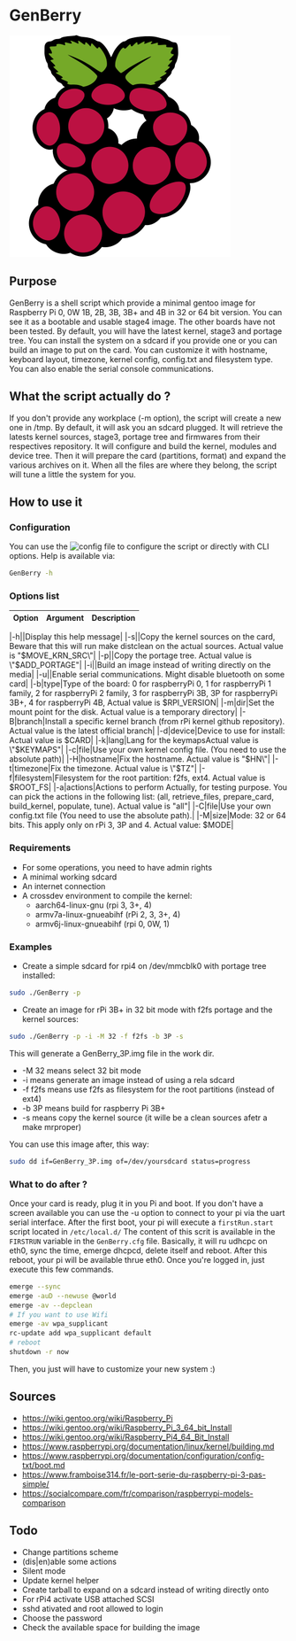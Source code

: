 # GenBerry

![logo GenBerry](./GenBerry.webp)

## Purpose

GenBerry is a shell script which provide a minimal gentoo image for
Raspberry Pi 0, 0W 1B, 2B, 3B, 3B+ and 4B in 32 or 64 bit version. You can see it as a
bootable and usable stage4 image. The other boards have not been tested.
By default, you will have the latest kernel, stage3 and portage tree. 
You can install the system on a sdcard if you provide one or you can build an 
image to put on the card.
You can customize it with hostname, keyboard layout, timezone, kernel config, 
config.txt and filesystem type. You can also enable the serial console communications.

## What the script actually do ?

If you don't provide any workplace (-m option), the script will create a new one in /tmp. 
By default, it will ask you an sdcard plugged. It will retrieve the latests kernel sources,
stage3, portage tree and firmwares from their respectives repository.
It will configure and build the kernel, modules and device tree. Then it will prepare 
the card (partitions, format) and expand the various archives on it.
When all the files are where they belong, the script will tune a little the system for you.

## How to use it

### Configuration

You can use the ![config file](./GenBerry.cfg) to configure the script or directly 
with CLI options. Help is available via:
```bash
GenBerry -h
```

### Options list


| Option | Argument | Description |
|--------|----------|-------------|

|-h||Display this help message|
|-s||Copy the kernel sources on the card, Beware that this will run make distclean on the actual sources. Actual value is \"$MOVE_KRN_SRC\"|
|-p||Copy the portage tree. Actual value is \"$ADD_PORTAGE\"|
|-i||Build an image instead of writing directly on the media|
|-u||Enable serial communications. Might disable bluetooth on some card|
|-b|type|Type of the board: 0 for raspberryPi 0, 1 for raspberryPi 1 family, 2 for raspberryPi 2 family, 3 for raspberryPi 3B, 3P for raspberryPi 3B+, 4 for raspberryPi 4B, Actual value is $RPI_VERSION|
|-m|dir|Set the mount point for the disk. Actual value is a temporary directory|
|-B|branch|Install a specific kernel branch (from rPi kernel github repository). Actual value is the latest official branch|
|-d|device|Device to use for install: Actual value is $CARD|
|-k|lang|Lang for the keymapsActual value is \"$KEYMAPS\"|
|-c|file|Use your own kernel config file. (You need to use the absolute path)|
|-H|hostname|Fix the hostname. Actual value is \"$HN\"|
|-t|timezone|Fix the timezone. Actual value is \"$TZ\"|
|-f|filesystem|Filesystem for the root partition: f2fs, ext4. Actual value is $ROOT_FS|
|-a|actions|Actions to perform Actually, for testing purpose. You can pick the actions in the following list: (all, retrieve_files, prepare_card, build_kernel, populate, tune). Actual value is \"all\"|
|-C|file|Use your own config.txt file (You need to use the absolute path).|
|-M|size|Mode: 32 or 64 bits. This apply only on rPi 3, 3P and 4. Actual value: $MODE|

### Requirements

* For some operations, you need to have admin rights
* A minimal working sdcard
* An internet connection
* A crossdev environment to compile the kernel:
    * aarch64-linux-gnu (rpi 3, 3+, 4)
    * armv7a-linux-gnueabihf (rPi 2, 3, 3+, 4)
    * armv6j-linux-gnueabihf (rpi 0, 0W, 1)

### Examples

* Create a simple sdcard for rpi4 on /dev/mmcblk0 with portage tree installed:
```bash
sudo ./GenBerry -p
```
* Create an image for rPi 3B+ in 32 bit mode with f2fs portage and the kernel sources:
```bash
sudo ./GenBerry -p -i -M 32 -f f2fs -b 3P -s
```
This will generate a GenBerry_3P.img file in the work dir. 
* -M 32 means select 32 bit mode
* -i means generate an image instead of using a rela sdcard
* -f f2fs means use f2fs as filesystem for the root partitions (instead of ext4)
* -b 3P means build for raspberry Pi 3B+
* -s means copy the kernel source (it wille be a clean sources afetr a make mrproper)

You can use this image after, this way:
```bash
sudo dd if=GenBerry_3P.img of=/dev/yoursdcard status=progress
```

### What to do after ?

Once your card is ready, plug it in you Pi and boot. If you don't have a screen available
you can use the -u option to connect to your pi via the uart serial interface.
After the first boot, your pi will execute a `firstRun.start` script located in `/etc/local.d/`
The content of this scrit is available in the `FIRSTRUN` variable in the `GenBerry.cfg` file.
Basically, it will ru udhcpc on eth0, sync the time, emerge dhcpcd, delete itself and reboot.
After this reboot, your pi will be available thrue eth0.
Once you're logged in, just execute this few commands.

```bash
emerge --sync
emerge -auD --newuse @world
emerge -av --depclean
# If you want to use Wifi
emerge -av wpa_supplicant
rc-update add wpa_supplicant default
# reboot
shutdown -r now
```
Then, you just will have to customize your new system :)

## Sources

* https://wiki.gentoo.org/wiki/Raspberry_Pi
* https://wiki.gentoo.org/wiki/Raspberry_Pi_3_64_bit_Install
* https://wiki.gentoo.org/wiki/Raspberry_Pi4_64_Bit_Install
* https://www.raspberrypi.org/documentation/linux/kernel/building.md
* https://www.raspberrypi.org/documentation/configuration/config-txt/boot.md
* https://www.framboise314.fr/le-port-serie-du-raspberry-pi-3-pas-simple/
* https://socialcompare.com/fr/comparison/raspberrypi-models-comparison

## Todo

* Change partitions scheme
* (dis|en)able some actions
* Silent mode
* Update kernel helper
* Create tarball to expand on a sdcard instead of writing directly onto
* For rPi4 activate USB attached SCSI
* sshd ativated and root allowed to login
* Choose the password
* Check the available space for building the image
